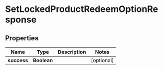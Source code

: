 

# SetLockedProductRedeemOptionResponse


## Properties

| Name | Type | Description | Notes |
|------------ | ------------- | ------------- | -------------|
|**success** | **Boolean** |  |  [optional] |



